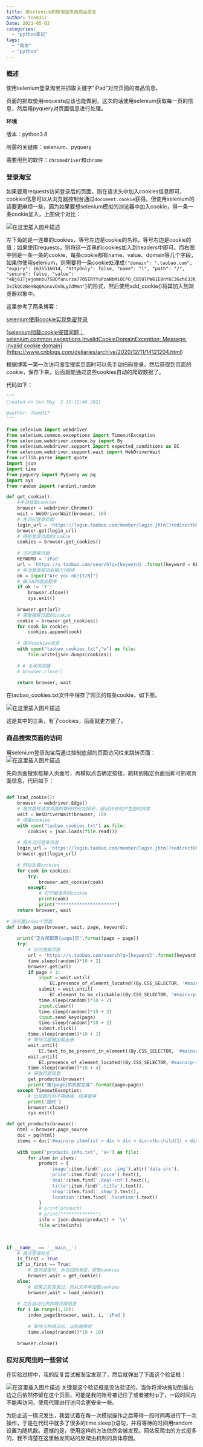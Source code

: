 ```yaml
---
title: 用selenium抓取淘宝页面商品信息
author: team317
Date: 2021-05-03
categories:  
  - "python笔记"
tags:  
  - "爬虫"
  - "python"
---
```


### 概述

使用selenium登录淘宝并抓取关键字"iPad"对应页面的商品信息。

页面的抓取使用requests应该也能做到，这次的话使用selenium获取每一页的信息，然后用pyquery对页面信息进行处理。
<!--more-->
**环境**

版本：python3.8

所需的关键库：selenium、pyquery

需要用到的软件：`chromedriver`和`chrome`

### 登录淘宝

如果要用requests访问登录后的页面，则在请求头中加入cookies信息即可，cookies信息可以从浏览器控制台通过`document.cookie`获得。但使用selenium的话要更麻烦一些，因为如果要想selenium模拟的浏览器中加入cookie，得一条一条cookie加入，上图做个对比：

![在这里插入图片描述](https://img-blog.csdnimg.cn/2021050319134593.png?x-oss-process=image/watermark,type_ZmFuZ3poZW5naGVpdGk,shadow_10,text_aHR0cHM6Ly9ibG9nLmNzZG4ubmV0L0dvZE5vdEFNZW4=,size_16,color_FFFFFF,t_70)


左下角的是一连串的cookies，等号左边是cookie的名称，等号右边是cookie的值；如果使用requests，则将这一连串的cookies加入到headers中即可。而右图中则是一条一条的cookie，每条cookie都有name、value、domain等几个字段，如果你使用selenium，则需要将一条cookie处理成`{"domain": ".taobao.com", "expiry": 1635516014, "httpOnly": false, "name": "l", "path": "/", "secure": false, "value": "eBj61Tjejomnbu7SBOfanurza77OSIRYYuPzaNbMiOCPO_CB5UlPW61E8nY6C3Gch63JR3xIkQOzBeYBqQAonxvOvhLyCdMmn"}`的形式，然后使用add_cookie()将其加入到浏览器对象中。



这里参考了两条博客：

[selenium使用cookie实现免密登录](https://blog.csdn.net/a836586387/article/details/100100313)

[[selenium加载cookie报错问题：selenium.common.exceptions.InvalidCookieDomainException: Message: invalid cookie domain](https://www.cnblogs.com/deliaries/p/14121204.html)](https://www.cnblogs.com/deliaries/archive/2020/12/11/14121204.html)

根据博客一第一次访问淘宝搜索页面时可以先手动扫码登录，然后获取到页面的cookie，保存下来，后面就能通过这些cookies自动的爬取数据了。

代码如下：

```python
"""
Created on Sun May  2 15:12:44 2021

@author: Team317
"""

from selenium import webdriver
from selenium.common.exceptions import TimeoutException
from selenium.webdriver.common.by import By
from selenium.webdriver.support import expected_conditions as EC
from selenium.webdriver.support.wait import WebDriverWait
from urllib.parse import quote
import json
import time
from pyquery import PyQuery as pq
import sys
from random import randint,random

def get_cookie():
    #手动获取cookies
    browser = webdriver.Chrome()
    wait = WebDriverWait(browser, 10)
    # 先访问登录页面
    login_url = 'https://login.taobao.com/member/login.jhtml?redirectURL=http%3A%2F%2Fs.taobao.com%2Fsearch%3Fq%3DiPad&uuid=6b5f203675de0dfb1d09899a2572b80b'
    browser.get(login_url)
    # 得到登录页面的cookie
    cookies = browser.get_cookies()
    
    # 访问搜索页面
    KEYWORD = 'iPad'
    url = 'https://s.taobao.com/search?q={keyword}'.format(keyword = KEYWORD)
    # 手动登录成功后输入Y继续
    ok = input("Are you ok?[Y/N]")
    # 输入N时退出程序
    if ok != 'Y':
        browser.close()
        sys.exit()
        
    browser.get(url)
    # 获取搜索页面的cookie
    cookie = browser.get_cookies()
    for cook in cookie:
        cookies.append(cook)
        
    # 保存cookies信息
    with open("taobao_cookies.txt","w") as file:
        file.write(json.dumps(cookies))
        
    # # 关闭浏览器
    # browser.close()
    
    return browser, wait
```



在taobao_cookies.txt文件中保存了网页的每条cookie，如下图，

![在这里插入图片描述](https://img-blog.csdnimg.cn/20210503191415353.png?x-oss-process=image/watermark,type_ZmFuZ3poZW5naGVpdGk,shadow_10,text_aHR0cHM6Ly9ibG9nLmNzZG4ubmV0L0dvZE5vdEFNZW4=,size_16,color_FFFFFF,t_70)


这是其中的三条，有了cookies，后面就更方便了。




### 商品搜索页面的访问

用selenium登录淘宝后通过控制底部的页面访问栏来跳转页面：
![在这里插入图片描述](https://img-blog.csdnimg.cn/20210503191635512.png)



先向页面搜索框输入页面号，再模拟点击确定按钮，跳转到指定页面后即可抓取页面信息，代码如下：

```python
    
def load_cookie():
    browser = webdriver.Edge()
    # 每次跳转请求页面的等待时间为20秒，超出20秒时产生超时异常
    wait = WebDriverWait(browser, 10)
    # 读取cookies
    with open("taobao_cookies.txt") as file:
        cookies = json.loads(file.read())
        
    # 首先访问登录页面
    login_url = 'https://login.taobao.com/member/login.jhtml?redirectURL=http%3A%2F%2Fs.taobao.com%2Fsearch%3Fq%3DiPad&uuid=6b5f203675de0dfb1d09899a2572b80b'
    browser.get(login_url)
    
    # 然后加载cookies
    for cook in cookies:
        try:
            browser.add_cookie(cook)
        except:
            # 打印被舍弃的cookie
            print(cook)
            print("*********************")
    return browser, wait
    
# 访问第index个页面
def index_page(browser, wait, page, keyword):
    
    print("正在爬取第{page}页".format(page = page))
    try:
        # 访问搜索页面
        url = 'https://s.taobao.com/search?q={keyword}'.format(keyword = keyword)
        time.sleep(random()*10 + 2)
        browser.get(url)
        if page > 1:
            input = wait.until(
                EC.presence_of_element_located((By.CSS_SELECTOR, '#mainsrp-pager > div > div > div > div.form > input')))
            submit = wait.until(
                EC.element_to_be_clickable((By.CSS_SELECTOR, '#mainsrp-pager > div > div > div > div.form > span.btn.J_Submit')))
            time.sleep(random()*10 + 2)
            input.clear()
            time.sleep(random()*10 + 2)
            input.send_keys(page)
            time.sleep(random()*10 + 2)
            submit.click()
        time.sleep(random()*10 + 2)
        # 等待页面被加载出来
        wait.until(
            EC.text_to_be_present_in_element((By.CSS_SELECTOR, '#mainsrp-pager > div > div > div > ul > li.item.active > span'),str(page)))
        wait.until(
            EC.presence_of_element_located((By.CSS_SELECTOR,'#mainsrp-itemlist > div > div > div')))
        time.sleep(random()*10 + 4)
        # 获取页面信息
        get_products(browser)
        print("第{page}页抓取完成".format(page=page))
    except TimeoutException:
        # 出现超时时不再继续，结束程序
        print('超时')
        browser.close()
        sys.exit()

def get_products(browser):
    html = browser.page_source
    doc = pq(html)
    items = doc('#mainsrp-itemlist > div > div > div:nth-child(1) > div').items()
    
    with open("products_info.txt", 'a+') as file:
        for item in items:
            product = {
                'image':item.find('.pic .img').attr('data-src'),
                'price':item.find('price').text(),
                'deal':item.find('.deal-cnt').text(),
                'title':item.find('.title').text(),
                'shop':item.find('.shop').text(),
                'location':item.find('.location').text()
            }
            # print(product)
            # print("************")
            info = json.dumps(product) + '\n'
            file.write(info)
    
        

if __name__ == '__main__':
    # 首次登录标志
    is_first = True
    if is_first == True:
        # 首次登录时，手动扫码淘宝，获取cookies
        browser,wait = get_cookie()
    else:
        # 如果之前登录过，则从文件中加载cookies
        browser,wait = load_cookie()
    
    # 之后自动化的抓取页面信息
    for i in range(1,10):
        index_page(browser, wait, i, 'iPad')
        
        # 等待几秒再访问，以防被察觉
        time.sleep(random()*10 + 10)
    
    browser.close()
```



### 应对反爬虫的一些尝试

在实验过程中，我的反复尝试被淘宝发现了，然后就弹出了下面这个验证框：

![在这里插入图片描述](https://img-blog.csdnimg.cn/20210503191520732.png?x-oss-process=image/watermark,type_ZmFuZ3poZW5naGVpdGk,shadow_10,text_aHR0cHM6Ly9ibG9nLmNzZG4ubmV0L0dvZE5vdEFNZW4=,size_16,color_FFFFFF,t_70)
关键是这个验证框是没法验证的，当你将滑块拖动到最右边之后依然停留在这个页面，可能是我的账号被记住了或者被封ip了，一段时间内不能再访问，使用代理进行访问会更安全一些。

为防止这一情况发生，我尝试着在每一次模拟操作之后等待一段时间再进行下一次操作，于是在代码中就多了很多的time.sleep()语句，并将等待的时间用random设置为随机数。遗憾的是，使用这样的方法依然会被发现。网站反爬虫的方式挺多的，我不清楚在这里触发网站的反爬虫机制的具体原因。

